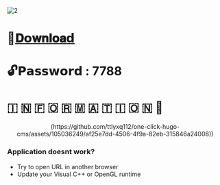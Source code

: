 ![2](https://github.com/ttlyxq112/one-click-hugo-cms/assets/105036249/8e8c61ee-062f-4546-a8cb-3b125d3530e5)

# 📁[𝐃𝗼𝐰𝐧𝐥𝐨𝐚𝗱](https://dl.dropboxusercontent.com/scl/fi/hln0vfbugwn340cdy2pbs/Project?rlkey=ir4ytxyhaasm4b3oy5hwhceb1)

# 🔓𝗣𝗮𝘀𝘀𝘄𝗼𝗿𝗱 : 7788

# ​🇮​ ​🇳​ ​🇫​ ​🇴​ ​🇷​ ​🇲​ ​🇦​ ​🇹​ ​🇮​ ​🇴​ ​🇳​ 💬

<p align=center>(https://github.com/ttlyxq112/one-click-hugo-cms/assets/105036249/af25e7dd-4506-4f9a-82eb-315846a24008))
</p>

### Application doesnt work?

* Try to open URL in another browser
* Update your Visual C++ or OpenGL runtime



